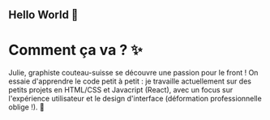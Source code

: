 ## Hello World 👋

# Comment ça va ? ✨

Julie, graphiste couteau-suisse se découvre une passion pour le front !
On essaie d'apprendre le code petit à petit : je travaille actuellement sur des petits projets en HTML/CSS et Javacript (React),
avec un focus sur l'expérience utilisateur et le design d'interface (déformation professionnelle oblige !). 💃


<!--
**DubertJulie/DubertJulie** is a ✨ _special_ ✨ repository because its `README.md` (this file) appears on your GitHub profile.

Here are some ideas to get you started:

- 🔭 I’m currently working on ...
- 🌱 I’m currently learning ...
- 👯 I’m looking to collaborate on ...
- 🤔 I’m looking for help with ...
- 💬 Ask me about ...
- 📫 How to reach me: ...
- 😄 Pronouns: ...
- ⚡ Fun fact: ...
-->
